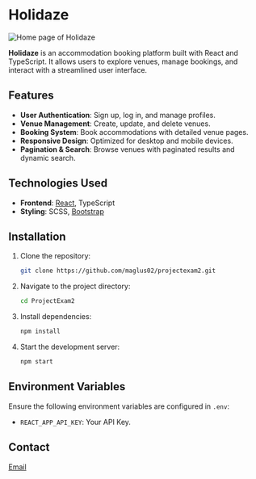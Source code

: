 # Holidaze

![Home page of Holidaze](https://i.imgur.com/sJXVvx3.jpeg)

**Holidaze** is an accommodation booking platform built with React and TypeScript. It allows users to explore venues, manage bookings, and interact with a streamlined user interface.

## Features

- **User Authentication**: Sign up, log in, and manage profiles.
- **Venue Management**: Create, update, and delete venues.
- **Booking System**: Book accommodations with detailed venue pages.
- **Responsive Design**: Optimized for desktop and mobile devices.
- **Pagination & Search**: Browse venues with paginated results and dynamic search.

## Technologies Used

- **Frontend**: [React](https://reactjs.org/), TypeScript
- **Styling**: SCSS, [Bootstrap](https://getbootstrap.com)

## Installation

1. Clone the repository:
   ```bash
   git clone https://github.com/maglus02/projectexam2.git
   ```
2. Navigate to the project directory:
   ```bash
   cd ProjectExam2
   ```
3. Install dependencies:
   ```bash
   npm install
   ```
4. Start the development server:
   ```bash
   npm start
   ```

## Environment Variables

Ensure the following environment variables are configured in `.env`:
- `REACT_APP_API_KEY`: Your API Key.

## Contact

[Email](mailto:maglus52498@stud.noroff.no)
